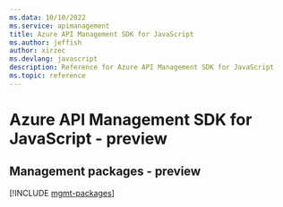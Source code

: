 ```yaml
---
ms.data: 10/10/2022
ms.service: apimanagement
title: Azure API Management SDK for JavaScript
ms.author: jeffish
author: xirzec
ms.devlang: javascript
description: Reference for Azure API Management SDK for JavaScript
ms.topic: reference
---
```

# Azure API Management SDK for JavaScript - preview

## Management packages - preview
[!INCLUDE [mgmt-packages](api-management-mgmt-index.md)]